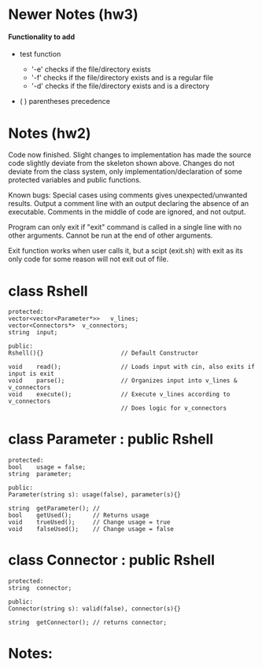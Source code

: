 # Newer Notes (hw3)

#### Functionality to add

- test function

    - '-e'    checks if the file/directory exists
    - '-f'    checks if the file/directory exists and is a regular file
    - '-d'    checks if the file/directory exists and is a directory
- ( ) parentheses precedence

# Notes (hw2)
Code now finished.
Slight changes to implementation has made the source code slightly deviate from the skeleton shown above. Changes do not deviate from the class system, only implementation/declaration of some protected variables and public functions.

Known bugs: Special cases using comments gives unexpected/unwanted results. Output a comment line with an output declaring the absence of an executable. Comments in the middle of code are ignored, and not output.

Program can only exit if "exit" command is called in a single line with no other arguments. Cannot be run at the end of other arguments.

Exit function works when user calls it, but a scipt (exit.sh) with exit as its only code for some reason will not exit out of file.

# class Rshell
```
protected:
vector<vector<Parameter*>>   v_lines;
vector<Connectors*>  v_connectors;
string  input;

public:
Rshell(){}                      // Default Constructor

void    read();                 // Loads input with cin, also exits if input is exit
void    parse();                // Organizes input into v_lines & v_connectors
void    execute();              // Execute v_lines according to v_connectors
                                // Does logic for v_connectors
```

# class Parameter : public Rshell
```
protected:
bool    usage = false;
string  parameter;

public:
Parameter(string s): usage(false), parameter(s){}

string  getParameter(); //
bool    getUsed();      // Returns usage
void    trueUsed();     // Change usage = true
void    falseUsed();    // Change usage = false
```

# class Connector : public Rshell
```
protected:
string  connector;

public:
Connector(string s): valid(false), connector(s){}

string  getConnector(); // returns connector;
```

# Notes:

